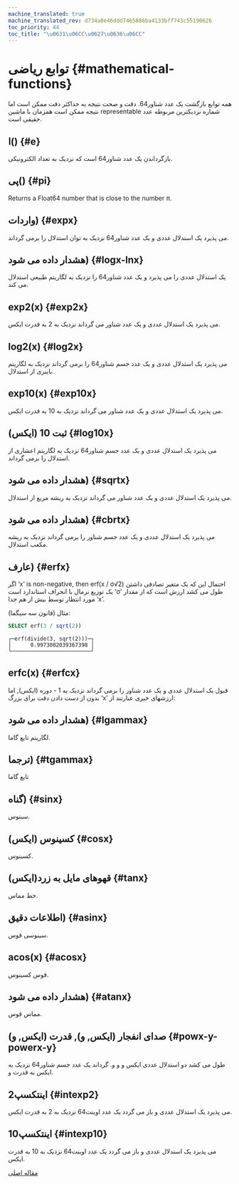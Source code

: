 ```yaml
---
machine_translated: true
machine_translated_rev: d734a8e46ddd7465886ba4133bff743c55190626
toc_priority: 44
toc_title: "\u0631\u06CC\u0627\u0636\u06CC"
---
```


# توابع ریاضی {#mathematical-functions}

همه توابع بازگشت یک عدد شناور64. دقت و صحت نتیجه به حداکثر دقت ممکن است اما نتیجه ممکن است همزمان با ماشین representable شماره نزدیکترین مربوطه عدد حقیقی است.

## ا() {#e}

بازگرداندن یک عدد شناور64 است که نزدیک به تعداد الکترونیکی.

## پی() {#pi}

Returns a Float64 number that is close to the number π.

## واردات) {#expx}

می پذیرد یک استدلال عددی و یک عدد شناور64 نزدیک به توان استدلال را برمی گرداند.

## هشدار داده می شود) {#logx-lnx}

یک استدلال عددی را می پذیرد و یک عدد شناور64 را نزدیک به لگاریتم طبیعی استدلال می کند.

## exp2(x) {#exp2x}

می پذیرد یک استدلال عددی و یک عدد شناور می گرداند نزدیک به 2 به قدرت ایکس.

## log2(x) {#log2x}

می پذیرد یک استدلال عددی و یک عدد جسم شناور64 را برمی گرداند نزدیک به لگاریتم باینری از استدلال.

## exp10(x) {#exp10x}

می پذیرد یک استدلال عددی و یک عدد شناور می گرداند نزدیک به 10 به قدرت ایکس.

## ثبت 10 (ایکس) {#log10x}

می پذیرد یک استدلال عددی و یک عدد جسم شناور64 نزدیک به لگاریتم اعشاری از استدلال را برمی گرداند.

## هشدار داده می شود) {#sqrtx}

می پذیرد یک استدلال عددی و یک عدد شناور می گرداند نزدیک به ریشه مربع از استدلال.

## هشدار داده می شود) {#cbrtx}

می پذیرد یک استدلال عددی و یک عدد جسم شناور را برمی گرداند نزدیک به ریشه مکعب استدلال.

## عارف) {#erfx}

اگر ‘x’ is non-negative, then erf(x / σ√2)<g> احتمال این که یک متغیر تصادفی داشتن یک توزیع نرمال با انحراف استاندارد است ‘σ’ طول می کشد ارزش است که از مقدار مورد انتظار توسط بیش از هم جدا ‘x’.

مثال (قانون سه سیگما):

``` sql
SELECT erf(3 / sqrt(2))
```

``` text
┌─erf(divide(3, sqrt(2)))─┐
│      0.9973002039367398 │
└─────────────────────────┘
```

## erfc(x) {#erfcx}

قبول یک استدلال عددی و یک عدد شناور را برمی گرداند نزدیک به 1 - دوره (ایکس), اما بدون از دست دادن دقت برای بزرگ ‘x’ ارزشهای خبری عبارتند از:

## هشدار داده می شود) {#lgammax}

لگاریتم تابع گاما.

## ترجما) {#tgammax}

تابع گاما

## گناه) {#sinx}

سینوس.

## کسینوس (ایکس) {#cosx}

کسینوس.

## قهوهای مایل به زرد(ایکس) {#tanx}

خط مماس.

## اطلاعات دقیق) {#asinx}

سینوسی قوس.

## acos(x) {#acosx}

قوس کسینوس.

## هشدار داده می شود) {#atanx}

مماس قوس.

## صدای انفجار (ایکس, و), قدرت (ایکس, و) {#powx-y-powerx-y}

طول می کشد دو استدلال عددی ایکس و و و. گرداند یک عدد جسم شناور64 نزدیک به ایکس به قدرت و.

## اینتکسپ2 {#intexp2}

می پذیرد یک استدلال عددی و باز می گردد یک عدد اوینت64 نزدیک به 2 به قدرت ایکس.

## اینتکسپ10 {#intexp10}

می پذیرد یک استدلال عددی و باز می گردد یک عدد اوینت64 نزدیک به 10 به قدرت ایکس.

[مقاله اصلی](https://clickhouse.tech/docs/en/query_language/functions/math_functions/) <!--hide-->
